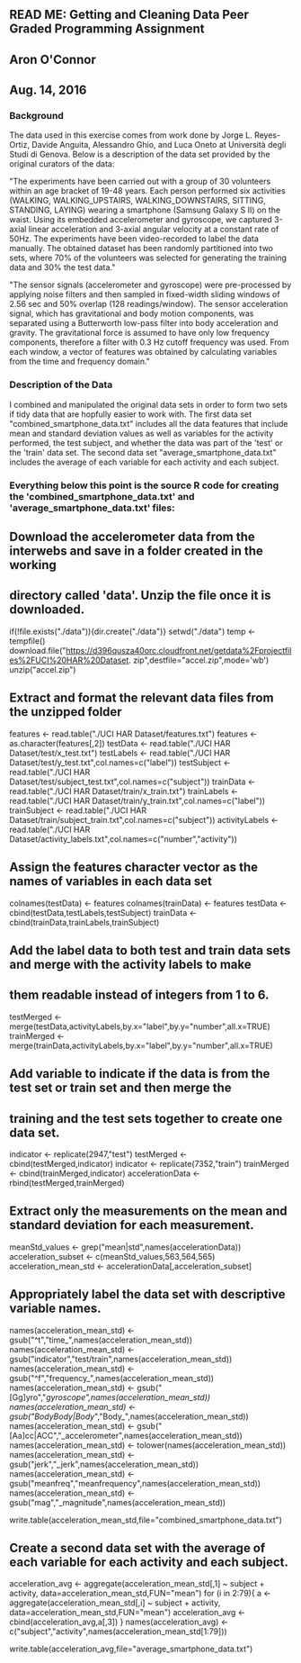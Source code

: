 ## READ ME: Getting and Cleaning Data Peer Graded Programming Assignment
## Aron O'Connor
## Aug. 14, 2016

### Background

The data used in this exercise comes from work done by Jorge L. Reyes-Ortiz, Davide Anguita, Alessandro Ghio, and Luca Oneto
at Università degli Studi di Genova.  Below is a description of the data set provided by the original curators of the data:

"The experiments have been carried out with a group of 30 volunteers within an age bracket of 19-48 years. Each person performed 
six activities (WALKING, WALKING_UPSTAIRS, WALKING_DOWNSTAIRS, SITTING, STANDING, LAYING) wearing a smartphone (Samsung Galaxy S II) 
on the waist. Using its embedded accelerometer and gyroscope, we captured 3-axial linear acceleration and 3-axial angular velocity 
at a constant rate of 50Hz. The experiments have been video-recorded to label the data manually. The obtained dataset has been randomly 
partitioned into two sets, where 70% of the volunteers was selected for generating the training data and 30% the test data."

"The sensor signals (accelerometer and gyroscope) were pre-processed by applying noise filters and then sampled in fixed-width sliding 
windows of 2.56 sec and 50% overlap (128 readings/window). The sensor acceleration signal, which has gravitational and body motion components, 
was separated using a Butterworth low-pass filter into body acceleration and gravity. The gravitational force is assumed to have only low 
frequency components, therefore a filter with 0.3 Hz cutoff frequency was used. From each window, a vector of features was obtained by 
calculating variables from the time and frequency domain."

### Description of the Data
I combined and manipulated the original data sets in order to form two sets if tidy data that are hopfully easier to work with. The first data 
set "combined_smartphone_data.txt" includes all the data features that include mean and standard deviation values as well as variables for the 
activity performed, the test subject, and whether the data was part of the 'test' or the 'train' data set.  The second data set 
"average_smartphone_data.txt" includes the average of each variable for each activity and each subject.


### Everything below this point is the source R code for creating the 'combined_smartphone_data.txt' and 'average_smartphone_data.txt' files:


## Download the accelerometer data from the interwebs and save in a folder created in the working
## directory called 'data'.  Unzip the file once it is downloaded.
if(!file.exists("./data")){dir.create("./data")}
setwd("./data")
temp <- tempfile()
download.file("https://d396qusza40orc.cloudfront.net/getdata%2Fprojectfiles%2FUCI%20HAR%20Dataset.
              zip",destfile="accel.zip",mode='wb')
unzip("accel.zip")

## Extract and format the relevant data files from the unzipped folder
features <- read.table("./UCI HAR Dataset/features.txt")
features <- as.character(features[,2])
testData <- read.table("./UCI HAR Dataset/test/x_test.txt")
testLabels <- read.table("./UCI HAR Dataset/test/y_test.txt",col.names=c("label"))
testSubject <- read.table("./UCI HAR Dataset/test/subject_test.txt",col.names=c("subject"))
trainData <- read.table("./UCI HAR Dataset/train/x_train.txt")
trainLabels <- read.table("./UCI HAR Dataset/train/y_train.txt",col.names=c("label"))
trainSubject <- read.table("./UCI HAR Dataset/train/subject_train.txt",col.names=c("subject"))
activityLabels <- read.table("./UCI HAR Dataset/activity_labels.txt",col.names=c("number","activity"))


## Assign the features character vector as the names of variables in each data set
colnames(testData) <- features
colnames(trainData) <- features
testData <- cbind(testData,testLabels,testSubject)
trainData <- cbind(trainData,trainLabels,trainSubject)

## Add the label data to both test and train data sets and merge with the activity labels to make
## them readable instead of integers from 1 to 6.
testMerged <- merge(testData,activityLabels,by.x="label",by.y="number",all.x=TRUE)
trainMerged <- merge(trainData,activityLabels,by.x="label",by.y="number",all.x=TRUE)

## Add variable to indicate if the data is from the test set or train set and then merge the 
## training and the test sets together to create one data set.
indicator <- replicate(2947,"test")
testMerged <- cbind(testMerged,indicator)
indicator <- replicate(7352,"train")
trainMerged <- cbind(trainMerged,indicator)
accelerationData <- rbind(testMerged,trainMerged)

## Extract only the measurements on the mean and standard deviation for each measurement.
meanStd_values <- grep("mean|std",names(accelerationData))
acceleration_subset <- c(meanStd_values,563,564,565)
acceleration_mean_std <- accelerationData[,acceleration_subset]

## Appropriately label the data set with descriptive variable names.
names(acceleration_mean_std) <- gsub("^t","time_",names(acceleration_mean_std))
names(acceleration_mean_std) <- gsub("indicator","test/train",names(acceleration_mean_std))
names(acceleration_mean_std) <- gsub("^f","frequency_",names(acceleration_mean_std))
names(acceleration_mean_std) <- gsub("[Gg]yro","_gyroscope",names(acceleration_mean_std))
names(acceleration_mean_std) <- gsub("BodyBody|Body_","Body_",names(acceleration_mean_std))
names(acceleration_mean_std) <- gsub("[Aa]cc|ACC","_accelerometer",names(acceleration_mean_std))
names(acceleration_mean_std) <- tolower(names(acceleration_mean_std))
names(acceleration_mean_std) <- gsub("jerk","_jerk",names(acceleration_mean_std))
names(acceleration_mean_std) <- gsub("meanfreq","meanfrequency",names(acceleration_mean_std))
names(acceleration_mean_std) <- gsub("mag","_magnitude",names(acceleration_mean_std))

write.table(acceleration_mean_std,file="combined_smartphone_data.txt")

##  Create a second data set with the average of each variable for each activity and each subject.
acceleration_avg <- aggregate(acceleration_mean_std[,1] ~ subject + activity,
               data=acceleration_mean_std,FUN="mean")
for (i in 2:79){
        a <- aggregate(acceleration_mean_std[,i] ~ subject + activity,
                  data=acceleration_mean_std,FUN="mean")
        acceleration_avg <- cbind(acceleration_avg,a[,3])
}
names(acceleration_avg) <- c("subject","activity",names(acceleration_mean_std[1:79]))

write.table(acceleration_avg,file="average_smartphone_data.txt")

